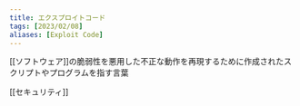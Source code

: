 ```yaml
---
title: エクスプロイトコード
tags: [2023/02/08]
aliases: [Exploit Code]
---
```


[[ソフトウェア]]の脆弱性を悪用した不正な動作を再現するために作成されたスクリプトやプログラムを指す言葉

[[セキュリティ]]